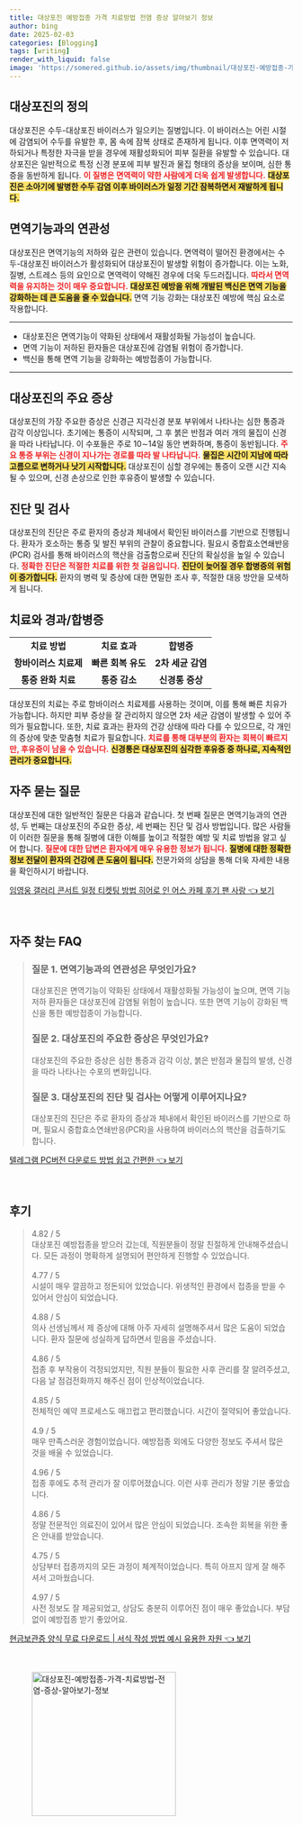 ```yaml
---
title: 대상포진 예방접종 가격 치료방법 전염 증상 알아보기 정보
author: bing
date: 2025-02-03
categories: [Blogging]
tags: [writing]
render_with_liquid: false
image: 'https://somered.github.io/assets/img/thumbnail/대상포진-예방접종-가격-치료방법-전염-증상-알아보기-정보.webp'
---
```



<h2 id='대상포진_정의'>대상포진의 정의</h2>

<p>대상포진은 수두-대상포진 바이러스가 일으키는 질병입니다. 이 바이러스는 어린 시절에 감염되어 수두를 유발한 후, 몸 속에 잠복 상태로 존재하게 됩니다. 이후 면역력이 저하되거나 특정한 자극을 받을 경우에 재활성화되어 피부 질환을 유발할 수 있습니다. 대상포진은 일반적으로 특정 신경 분포에 피부 발진과 물집 형태의 증상을 보이며, 심한 통증을 동반하게 됩니다. <b><span style="color: #ee2323;">이 질병은 면역력이 약한 사람에게 더욱 쉽게 발생합니다.</span></b> <b><span style="background-color: #ffe066;">대상포진은 소아기에 발병한 수두 감염 이후 바이러스가 일정 기간 잠복하면서 재발하게 됩니다.</span></b></p>

<h2 id='면역기능_연관성'>면역기능과의 연관성</h2>

<p>대상포진은 면역기능의 저하와 깊은 관련이 있습니다. 면역력이 떨어진 환경에서는 수두-대상포진 바이러스가 활성화되어 대상포진이 발생할 위험이 증가합니다. 이는 노화, 질병, 스트레스 등의 요인으로 면역력이 약해진 경우에 더욱 두드러집니다. <b><span style="color: #ee2323;">따라서 면역력을 유지하는 것이 매우 중요합니다.</span></b> <b><span style="background-color: #ffe066;">대상포진 예방을 위해 개발된 백신은 면역 기능을 강화하는 데 큰 도움을 줄 수 있습니다.</span></b> 면역 기능 강화는 대상포진 예방에 핵심 요소로 작용합니다.</p>

<hr />

<ul>
    <li>대상포진은 면역기능이 약화된 상태에서 재활성화될 가능성이 높습니다.</li>
    <li>면역 기능이 저하된 환자들은 대상포진에 감염될 위험이 증가합니다.</li>
    <li>백신을 통해 면역 기능을 강화하는 예방접종이 가능합니다.</li>
</ul>

<hr />

<h2 id='주요_증상'>대상포진의 주요 증상</h2>

<p>대상포진의 가장 주요한 증상은 신경근 지각신경 분포 부위에서 나타나는 심한 통증과 감각 이상입니다. 초기에는 통증이 시작되며, 그 후 붉은 반점과 여러 개의 물집이 신경을 따라 나타납니다. 이 수포들은 주로 10∼14일 동안 변화하며, 통증이 동반됩니다. <b><span style="color: #ee2323;">주요 통증 부위는 신경이 지나가는 경로를 따라 발 나타납니다.</span></b> <b><span style="background-color: #ffe066;">물집은 시간이 지남에 따라 고름으로 변하거나 낫기 시작합니다.</span></b> 대상포진이 심할 경우에는 통증이 오랜 시간 지속될 수 있으며, 신경 손상으로 인한 후유증이 발생할 수 있습니다.</p>

<h2 id='진단_및_검사'>진단 및 검사</h2>

<p>대상포진의 진단은 주로 환자의 증상과 체내에서 확인된 바이러스를 기반으로 진행됩니다. 환자가 호소하는 통증 및 발진 부위의 관찰이 중요합니다. 필요시 중합효소연쇄반응(PCR) 검사를 통해 바이러스의 핵산을 검출함으로써 진단의 확실성을 높일 수 있습니다. <b><span style="color: #ee2323;">정확한 진단은 적절한 치료를 위한 첫 걸음입니다.</span></b> <b><span style="background-color: #ffe066;">진단이 늦어질 경우 합병증의 위험이 증가합니다.</span></b> 환자의 병력 및 증상에 대한 면밀한 조사 후, 적절한 대응 방안을 모색하게 됩니다.</p>

<h2 id='치료와_경과'>치료와 경과/합병증</h2>

<table>
    <tr>
        <td style="text-align: center; height: 17px;"><b>치료 방법</b></td>
        <td style="text-align: center; height: 17px;"><b>치료 효과</b></td>
        <td style="text-align: center; height: 17px;"><b>합병증</b></td>
    </tr>
    <tr>
        <td style="text-align: center; height: 17px;"><b>항바이러스 치료제</b></td>
        <td style="text-align: center; height: 17px;"><b>빠른 회복 유도</b></td>
        <td style="text-align: center; height: 17px;"><b>2차 세균 감염</b></td>
    </tr>
    <tr>
        <td style="text-align: center; height: 17px;"><b>통증 완화 치료</b></td>
        <td style="text-align: center; height: 17px;"><b>통증 감소</b></td>
        <td style="text-align: center; height: 17px;"><b>신경통 증상</b></td>
    </tr>
</table>

<p>대상포진의 치료는 주로 항바이러스 치료제를 사용하는 것이며, 이를 통해 빠른 치유가 가능합니다. 하지만 피부 증상을 잘 관리하지 않으면 2차 세균 감염이 발생할 수 있어 주의가 필요합니다. 또한, 치료 효과는 환자의 건강 상태에 따라 다를 수 있으므로, 각 개인의 증상에 맞춘 맞춤형 치료가 필요합니다. <b><span style="color: #ee2323;">치료를 통해 대부분의 환자는 회복이 빠르지만, 후유증이 남을 수 있습니다.</span></b> <b><span style="background-color: #ffe066;">신경통은 대상포진의 심각한 후유증 중 하나로, 지속적인 관리가 중요합니다.</span></b></p>

<h2 id='자주_묻는_질문'>자주 묻는 질문</h2>

<p>대상포진에 대한 일반적인 질문은 다음과 같습니다. 첫 번째 질문은 면역기능과의 연관성, 두 번째는 대상포진의 주요한 증상, 세 번째는 진단 및 검사 방법입니다. 많은 사람들이 이러한 질문을 통해 질병에 대한 이해를 높이고 적절한 예방 및 치료 방법을 알고 싶어 합니다. <b><span style="color: #ee2323;">질문에 대한 답변은 환자에게 매우 유용한 정보가 됩니다.</span></b> <b><span style="background-color: #ffe066;">질병에 대한 정확한 정보 전달이 환자의 건강에 큰 도움이 됩니다.</span></b> 전문가와의 상담을 통해 더욱 자세한 내용을 확인하시기 바랍니다.</p>


<p><a class="click-button" title="임영웅 갤러리 콘서트 일정 티켓팅 방법 히어로 인 어스 카페 후기 팬 사랑" href="https://somered.github.io/posts/%EC%9E%84%EC%98%81%EC%9B%85-%EA%B0%A4%EB%9F%AC%EB%A6%AC-%EC%BD%98%EC%84%9C%ED%8A%B8-%EC%9D%BC%EC%A0%95-%ED%8B%B0%EC%BC%93%ED%8C%85-%EB%B0%A9%EB%B2%95-%ED%9E%88%EC%96%B4%EB%A1%9C-%EC%9D%B8-%EC%96%B4%EC%8A%A4-%EC%B9%B4%ED%8E%98-%ED%9B%84%EA%B8%B0-%ED%8C%AC-%EC%82%AC%EB%9E%91/" rel="dofollow">임영웅 갤러리 콘서트 일정 티켓팅 방법 히어로 인 어스 카페 후기 팬 사랑 👈 보기</a></p><br>
<h2 id='자주_찾는_FAQ'>자주 찾는 FAQ</h2>
<div itemscope="" itemtype="https://schema.org/FAQPage"> 
<blockquote> 
<div itemscope="" itemprop="mainEntity" itemtype="https://schema.org/Question"> 
<h3 itemprop="name">질문 1. 면역기능과의 연관성은 무엇인가요?</h3> 
<div itemscope="" itemprop="acceptedAnswer" itemtype="https://schema.org/Answer"> 
<span itemprop="text"> 
<p>대상포진은 면역기능이 약화된 상태에서 재활성화될 가능성이 높으며, 면역 기능 저하 환자들은 대상포진에 감염될 위험이 높습니다. 또한 면역 기능이 강화된 백신을 통한 예방접종이 가능합니다.</p> 
</span> </div> 

<p></div> </p>

<div itemscope="" itemprop="mainEntity" itemtype="https://schema.org/Question"> 
<h3 itemprop="name">질문 2. 대상포진의 주요한 증상은 무엇인가요?</h3> 
<div itemscope="" itemprop="acceptedAnswer" itemtype="https://schema.org/Answer"> 
<span itemprop="text"> 
<p>대상포진의 주요한 증상은 심한 통증과 감각 이상, 붉은 반점과 물집의 발생, 신경을 따라 나타나는 수포의 변화입니다.</p> 
</span> </div> 

<p></div> </p>

<div itemscope="" itemprop="mainEntity" itemtype="https://schema.org/Question"> 
<h3 itemprop="name">질문 3. 대상포진의 진단 및 검사는 어떻게 이루어지나요?</h3> 
<div itemscope="" itemprop="acceptedAnswer" itemtype="https://schema.org/Answer"> 
<span itemprop="text"> 
<p>대상포진의 진단은 주로 환자의 증상과 체내에서 확인된 바이러스를 기반으로 하며, 필요시 중합효소연쇄반응(PCR)을 사용하여 바이러스의 핵산을 검출하기도 합니다.</p> 
</span> </div> 

<p></div> 
</blockquote> 
</div></p>
<p><a class="click-button" title="텔레그램 PC버전 다운로드 방법 쉽고 간편한" href="https://somered.github.io/posts/%ED%85%94%EB%A0%88%EA%B7%B8%EB%9E%A8-PC%EB%B2%84%EC%A0%84-%EB%8B%A4%EC%9A%B4%EB%A1%9C%EB%93%9C-%EB%B0%A9%EB%B2%95-%EC%89%BD%EA%B3%A0-%EA%B0%84%ED%8E%B8%ED%95%9C/" rel="dofollow">텔레그램 PC버전 다운로드 방법 쉽고 간편한 👈 보기</a></p><br>
<h2 id='후기'>후기</h2>
<div itemscope itemtype="https://schema.org/Product">
  <blockquote>
  <div itemprop="review" itemscope itemtype="https://schema.org/Review">
      <div itemprop="reviewRating" itemscope itemtype="https://schema.org/Rating"> <span itemprop="ratingValue">4.82</span> / <span itemprop="bestRating">5</span> </div>
      <span itemprop="reviewBody">대상포진 예방접종을 받으러 갔는데, 직원분들이 정말 친절하게 안내해주셨습니다. 모든 과정이 명확하게 설명되어 편안하게 진행할 수 있었습니다.</span>
  </div>
  <br>
  <div itemprop="review" itemscope itemtype="https://schema.org/Review">
      <div itemprop="reviewRating" itemscope itemtype="https://schema.org/Rating"> <span itemprop="ratingValue">4.77</span> / <span itemprop="bestRating">5</span> </div>
      <span itemprop="reviewBody">시설이 매우 깔끔하고 정돈되어 있었습니다. 위생적인 환경에서 접종을 받을 수 있어서 안심이 되었습니다.</span>
  </div>
  <br>
  <div itemprop="review" itemscope itemtype="https://schema.org/Review">
      <div itemprop="reviewRating" itemscope itemtype="https://schema.org/Rating"> <span itemprop="ratingValue">4.88</span> / <span itemprop="bestRating">5</span> </div>
      <span itemprop="reviewBody">의사 선생님께서 제 증상에 대해 아주 자세히 설명해주셔서 많은 도움이 되었습니다. 환자 질문에 성실하게 답하면서 믿음을 주셨습니다.</span>
  </div>
  <br>
  <div itemprop="review" itemscope itemtype="https://schema.org/Review">
      <div itemprop="reviewRating" itemscope itemtype="https://schema.org/Rating"> <span itemprop="ratingValue">4.86</span> / <span itemprop="bestRating">5</span> </div>
      <span itemprop="reviewBody">접종 후 부작용이 걱정되었지만, 직원 분들이 필요한 사후 관리를 잘 알려주셨고, 다음 날 점검전화까지 해주신 점이 인상적이었습니다.</span>
  </div>
  <br>
  <div itemprop="review" itemscope itemtype="https://schema.org/Review">
      <div itemprop="reviewRating" itemscope itemtype="https://schema.org/Rating"> <span itemprop="ratingValue">4.85</span> / <span itemprop="bestRating">5</span> </div>
      <span itemprop="reviewBody">전체적인 예약 프로세스도 매끄럽고 편리했습니다. 시간이 절약되어 좋았습니다.</span>
  </div>
  <br>
  <div itemprop="review" itemscope itemtype="https://schema.org/Review">
      <div itemprop="reviewRating" itemscope itemtype="https://schema.org/Rating"> <span itemprop="ratingValue">4.9</span> / <span itemprop="bestRating">5</span> </div>
      <span itemprop="reviewBody">매우 만족스러운 경험이었습니다. 예방접종 외에도 다양한 정보도 주셔서 많은 것을 배울 수 있었습니다.</span>
  </div>
  <br>
  <div itemprop="review" itemscope itemtype="https://schema.org/Review">
      <div itemprop="reviewRating" itemscope itemtype="https://schema.org/Rating"> <span itemprop="ratingValue">4.96</span> / <span itemprop="bestRating">5</span> </div>
      <span itemprop="reviewBody">접종 후에도 추적 관리가 잘 이루어졌습니다. 이런 사후 관리가 정말 기분 좋았습니다.</span>
  </div>
  <br>
  <div itemprop="review" itemscope itemtype="https://schema.org/Review">
      <div itemprop="reviewRating" itemscope itemtype="https://schema.org/Rating"> <span itemprop="ratingValue">4.86</span> / <span itemprop="bestRating">5</span> </div>
      <span itemprop="reviewBody">정말 전문적인 의료진이 있어서 많은 안심이 되었습니다. 조속한 회복을 위한 좋은 안내를 받았습니다.</span>
  </div>
  <br>
  <div itemprop="review" itemscope itemtype="https://schema.org/Review">
      <div itemprop="reviewRating" itemscope itemtype="https://schema.org/Rating"> <span itemprop="ratingValue">4.75</span> / <span itemprop="bestRating">5</span> </div>
      <span itemprop="reviewBody">상담부터 접종까지의 모든 과정이 체계적이었습니다. 특히 아프지 않게 잘 해주셔서 고마웠습니다.</span>
  </div>
  <br>
  <div itemprop="review" itemscope itemtype="https://schema.org/Review">
      <div itemprop="reviewRating" itemscope itemtype="https://schema.org/Rating"> <span itemprop="ratingValue">4.97</span> / <span itemprop="bestRating">5</span> </div>
      <span itemprop="reviewBody">사전 정보도 잘 제공되었고, 상담도 충분히 이루어진 점이 매우 좋았습니다. 부담 없이 예방접종 받기 좋았어요.</span>
  </div>
  </blockquote>
</div>
<p><a class="click-button" title="현금보관증 양식 무료 다운로드 | 서식 작성 방법 예시 유용한 자원" href="https://somered.github.io/posts/%ED%98%84%EA%B8%88%EB%B3%B4%EA%B4%80%EC%A6%9D-%EC%96%91%EC%8B%9D-%EB%AC%B4%EB%A3%8C-%EB%8B%A4%EC%9A%B4%EB%A1%9C%EB%93%9C-%EC%84%9C%EC%8B%9D-%EC%9E%91%EC%84%B1-%EB%B0%A9%EB%B2%95-%EC%98%88%EC%8B%9C-%EC%9C%A0%EC%9A%A9%ED%95%9C-%EC%9E%90%EC%9B%90/" rel="dofollow">현금보관증 양식 무료 다운로드 | 서식 작성 방법 예시 유용한 자원 👈 보기</a></p><br>
<figure class="image"><img src="https://somered.github.io/assets/img/thumbnail/대상포진-예방접종-가격-치료방법-전염-증상-알아보기-정보.webp" alt="대상포진-예방접종-가격-치료방법-전염-증상-알아보기-정보" width="256" height="256"></figure>